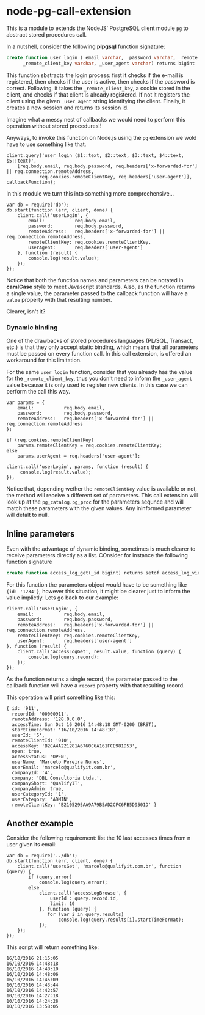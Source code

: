 # node-pg-call-extension

This is a module to extends the NodeJS' PostgreSQL client module `pg` to abstract stored procedures call. 

In a nutshell, consider the following **plpgsql** function signature:

``` sql
create function user_login (_email varchar, _password varchar, _remote_address varchar, 
	  _remote_client_key varchar, _user_agent varchar) returns bigint
```

This function sbstracts the login process: first it checks if the e-mail is registered, 
then checks if the user is active, then checks if the password is correct. Following, 
it takes the `_remote_client_key`, a cookie stored in the client, and checks if that 
client is already registered. If not it registers the client using the given `_user_agent`
string identifying the client. Finally, it creates a new session and returns its session id.

Imagine what a messy nest of callbacks we would need to perform this operation without 
stored procedures!!

Anyways, to invoke this function on Node.js using the `pg` extension we wold have to use 
something like that.

``` node
client.query('user_login ($1::text, $2::text, $3::text, $4::text, $5::text)', 
    [req.body.email, req.body.password, req.headers['x-forwarded-for'] || req.connection.remoteAddress,
		    req.cookies.remoteClientKey, req.headers['user-agent']], callbackFunction);
```
In this module we turn this into something more compreehensive...

``` node 
var db = require('db');
db.start(function (err, client, done) {
    client.call('userLogin', {
        email:           req.body.email,
        password:        req.body.password,
        remoteAddress:   req.headers['x-forwarded-for'] || req.connection.remoteAddress,
        remoteClientKey: req.cookies.remoteClientKey,
        userAgent:       req.headers['user-agent']
    }, function (result) {
        console.log(result.value);
    });
});
```
Notice that both the function names and parameters can be notated in **camlCase** style to meet 
Javascript standards. Also, as the function returns a single value, the parameter passed to the 
callback function will have a `value` property with that resulting number.

Clearer, isn't it?

### Dynamic binding

One of the drawbacks of stored procedures languages (PL/SQL, Transact, etc.) is that they only accept
static binding, which means that all parameters must be passed on every function call. In this call 
extension, is offered an workaround for this limitation. 

For the same `user_login` function, consider that you already has the value for the `_remote_client_key`, 
thus you don't need to inform the `_user_agent` value because it is only used to register new clients. 
In this case we can perform the call this way.

``` node 
var params = {
    email:           req.body.email,
    password:        req.body.password,
    remoteAddress:   req.headers['x-forwarded-for'] || req.connection.remoteAddress
};

if (req.cookies.remoteClientKey)
    params.remoteClientKey = req.cookies.remoteClientKey;
else
    params.userAgent = req.headers['user-agent'];

client.call('userLogin', params, function (result) {
     console.log(result.value);
});
```
Notice that, depending wether the `remoteClientKey` value is available or not, the method will receive 
a different set of parameters. This call extension will look up at the `pg_catalog.pg_proc` for the 
parameters sequnce and will match these parameters with the given values. Any ininformed parameter 
will defalt to null.

## Inline parameters

Even with the advantage of dynamic binding, sometimes is much clearer to receive parameters directly as a 
list. COnsider for instance the following function signature

``` sql
create function access_log_get(_id bigint) returns setof access_log_view
```
For this function the parameters object would have to be something like `{id: '1234'}`, however this 
situation, it might be clearer just to inform the value implictly. Lets go back to our example:

``` node 
client.call('userLogin', {
    email:           req.body.email,
    password:        req.body.password,
    remoteAddress:   req.headers['x-forwarded-for'] || req.connection.remoteAddress,
    remoteClientKey: req.cookies.remoteClientKey,
    userAgent:       req.headers['user-agent']
}, function (result) {
    client.call('accessLogGet', result.value, function (query) {
        console.log(query.record);
    });
});
```
As the function returns a single record, the parameter passed to the 
callback function will have a `record` property with that resulting record.

This operation will print something like this:

``` node
{ id: '911',
  recordId: '00000911',
  remoteAddress: '128.0.0.0',
  accessTime: Sun Oct 16 2016 14:48:18 GMT-0200 (BRST),
  startTimeFormat: '16/10/2016 14:48:18',
  userId: '5',
  remoteClientId: '910',
  accessKey: 'B2CA4A221281A6760C6A161FCE981D53',
  open: true,
  accessStatus: 'OPEN',
  userName: 'Marcelo Pereira Nunes',
  userEmail: 'marcelo@qualifyit.com.br',
  companyId: '4',
  company: 'DBL Consultoria Ltda.',
  companyShort: 'QualifyIT',
  companyAdmin: true,
  userCategoryId: '1',
  userCategory: 'ADMIN',
  remoteClientKey: 'B2105295AA9A79B5AD2CFC6FB5D9501D' }
```
## Another example

Consider the following requirement: list the 10 last accesses times from n user given its email:

``` node
var db = require('../db');
db.start(function (err, client, done) {
    client.call('usersGet', 'marcelo@qualifyit.com.br', function (query) {
        if (query.error) 
            console.log(query.error);
        else
            client.call('accessLogBrowse', {
                userId : query.record.id,
                limit: 10
            }, function (query) {
               for (var i in query.results)
                   console.log(query.results[i].startTimeFormat);
            });
    });
});
```
This script will return something like:

```
16/10/2016 21:15:05
16/10/2016 14:48:18
16/10/2016 14:48:10
16/10/2016 14:48:06
16/10/2016 14:45:09
16/10/2016 14:43:44
16/10/2016 14:42:57
10/10/2016 14:27:18
10/10/2016 14:24:28
10/10/2016 13:58:05
```
